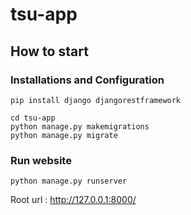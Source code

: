 # tsu-app


## How to start

### Installations and Configuration

```
pip install django djangorestframework
```

```
cd tsu-app
python manage.py makemigrations
python manage.py migrate
```

### Run website

```
python manage.py runserver
```

Root url : http://127.0.0.1:8000/